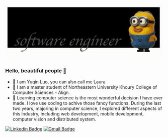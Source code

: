 <img src = "https://github.com/luoyuqinlaura/luoyuqinlaura/blob/main/yo_.gif">


### Hello, beautiful people 👋
- 🍌 I am Yuqin Luo, you can also call me Laura.
- 🌱 I am a master student of Northeastern University Khoury College of Computer Sciences - Align. 
- 🤔 Learning computer science is the most wonderful decision I have ever made. I love use coding to achive those fancy functions.
   During the last two years, majoring in computer science, I explored different aspects of this industry, including web development, mobile development,      computer vision and distributed system. 



[![Linkedin Badge](https://img.shields.io/badge/-LauraLuo-blue?style=flat-square&logo=Linkedin&logoColor=white&link=https://yuqin-laura-luo-756a021a1/)](https://www.linkedin.com/in/yuqin-laura-luo-756a021a1/)  [![Gmail Badge](https://img.shields.io/badge/-lauraluo-c14438?style=flat-square&logo=Gmail&logoColor=white&link=mailto:luoyuqin1113@gmail.com)](mailto:luoyuqin1113@gmail.com)

